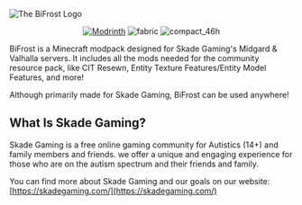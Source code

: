 ![The BiFrost Logo](https://cdn.modrinth.com/data/cached_images/b7a9677df9d27c2bd95ac3001211e1e5adc667d9_0.webp)

<div align=center>
  
<a href="https://modrinth.com/modpack/skadebifrost" target="_blank"><img src="https://cdn.jsdelivr.net/npm/@intergrav/devins-badges@3/assets/compact/available/modrinth_46h.png" alt="Modrinth"></a>
![fabric](https://cdn.jsdelivr.net/npm/@intergrav/devins-badges@3/assets/compact/supported/fabric_46h.png)
![compact_46h](https://github.com/user-attachments/assets/4499933b-2666-4112-8120-dae1d87d1464)

</div>

BiFrost is a Minecraft modpack designed for Skade Gaming's Midgard & Valhalla servers. It includes all the mods needed for the community resource pack, like CIT Resewn, Entity Texture Features/Entity Model Features, and more!

Although primarily made for Skade Gaming, BiFrost can be used anywhere!

## What Is Skade Gaming?

Skade Gaming is a free online gaming community for Autistics (14+) and family members and friends. we offer a unique and engaging experience for those who are on the autism spectrum and their friends and family.

You can find more about Skade Gaming and our goals on our website: [https://skadegaming.com/](https://skadegaming.com/)
